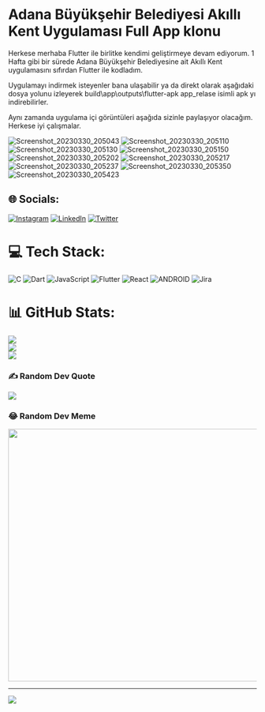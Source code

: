 # Adana Büyükşehir Belediyesi Akıllı Kent Uygulaması Full App klonu

Herkese merhaba Flutter ile birlitke kendimi geliştirmeye devam ediyorum. 1 Hafta gibi bir sürede Adana Büyükşehir Belediyesine ait Akıllı Kent uygulamasını sıfırdan Flutter ile kodladım.

Uygulamayı indirmek isteyenler bana ulaşabilir ya da 
direkt olarak aşağıdaki dosya yolunu izleyerek 
build\app\outputs\flutter-apk app_relase isimli apk yı indirebilirler.

Aynı zamanda uygulama içi görüntüleri aşağıda sizinle paylaşıyor olacağım. Herkese iyi çalışmalar.



![Screenshot_20230330_205043](https://user-images.githubusercontent.com/99503700/228924109-967bd66a-ae40-465d-a18b-22d335b4f2b2.png)
![Screenshot_20230330_205110](https://user-images.githubusercontent.com/99503700/228926779-c670fa05-eeeb-4756-bc26-d47e056515bd.png)
![Screenshot_20230330_205130](https://user-images.githubusercontent.com/99503700/228926788-7b0fa73a-3277-4541-9fe2-200cfd816d68.png)
![Screenshot_20230330_205150](https://user-images.githubusercontent.com/99503700/228926790-b9850a86-f0d0-44dc-9754-c3139dd04e23.png)
![Screenshot_20230330_205202](https://user-images.githubusercontent.com/99503700/228926793-047f2eed-06be-4b7c-a0cd-9393e72c71f6.png)
![Screenshot_20230330_205217](https://user-images.githubusercontent.com/99503700/228926795-672f5810-db70-4511-b30a-bd99e8e1f8ed.png)
![Screenshot_20230330_205237](https://user-images.githubusercontent.com/99503700/228926797-d3277726-7f68-4e5c-88dd-c025f29c09c5.png)
![Screenshot_20230330_205350](https://user-images.githubusercontent.com/99503700/228926806-ee76edb5-77f0-4cf6-b386-09c29abbc36e.png)
![Screenshot_20230330_205423](https://user-images.githubusercontent.com/99503700/228926812-5386f0ba-0dc0-492d-8e10-86f1b42c1011.png)



## 🌐 Socials:
[![Instagram](https://img.shields.io/badge/Instagram-%23E4405F.svg?logo=Instagram&logoColor=white)](https://instagram.com/janberkaltay) 
[![LinkedIn](https://img.shields.io/badge/LinkedIn-%230077B5.svg?logo=linkedin&logoColor=white)](https://www.linkedin.com/in/janberkaltay/) 
[![Twitter](https://img.shields.io/badge/Twitter-%231DA1F2.svg?logo=Twitter&logoColor=white)](https://twitter.com/janberkaltay) 

# 💻 Tech Stack:
![C](https://img.shields.io/badge/c-%2300599C.svg?style=for-the-badge&logo=c&logoColor=white) ![Dart](https://img.shields.io/badge/dart-%230175C2.svg?style=for-the-badge&logo=dart&logoColor=white) ![JavaScript](https://img.shields.io/badge/javascript-%23323330.svg?style=for-the-badge&logo=javascript&logoColor=%23F7DF1E) ![Flutter](https://img.shields.io/badge/Flutter-%2302569B.svg?style=for-the-badge&logo=Flutter&logoColor=white) ![React](https://img.shields.io/badge/react-%2320232a.svg?style=for-the-badge&logo=react&logoColor=%2361DAFB) ![ANDROID](https://img.shields.io/badge/android-%2320232a.svg?style=for-the-badge&logo=android&logoColor=%a4c639) ![Jira](https://img.shields.io/badge/jira-%230A0FFF.svg?style=for-the-badge&logo=jira&logoColor=white)
# 📊 GitHub Stats:
![](https://github-readme-stats.vercel.app/api?username=janberkaltay&theme=dark&hide_border=false&include_all_commits=true&count_private=false)<br/>
![](https://github-readme-streak-stats.herokuapp.com/?user=janberkaltay&theme=dark&hide_border=false)<br/>
![](https://github-readme-stats.vercel.app/api/top-langs/?username=janberkaltay&theme=dark&hide_border=false&include_all_commits=true&count_private=false&layout=compact)

### ✍️ Random Dev Quote
![](https://quotes-github-readme.vercel.app/api?type=horizontal&theme=radical)

### 😂 Random Dev Meme
<img src="https://rm.up.railway.app/" width="512px"/>

---
[![](https://visitcount.itsvg.in/api?id=janberkaltay&icon=2&color=2)](https://visitcount.itsvg.in)

<!-- Proudly created with GPRM ( https://gprm.itsvg.in ) -->
